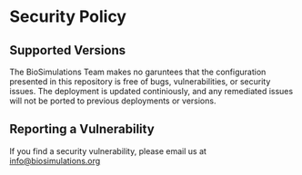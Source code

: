 # Security Policy

## Supported Versions

The BioSimulations Team makes no garuntees that the configuration presented in this repository is free of bugs, vulnerabilities, or security issues. The deployment is updated continiously, and any remediated issues will not be ported to previous deployments or versions.

## Reporting a Vulnerability

If you find a security vulnerability, please email us at info@biosimulations.org


